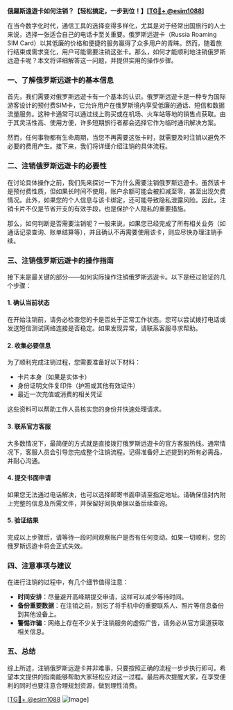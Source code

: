 **俄羅斯遠遊卡如何注销？【轻松搞定，一步到位！】[[TG💪+ @esim1088](https://t.me/s/esim1088)]**

在当今数字化时代，通信工具的选择变得多样化，尤其是对于经常出国旅行的人士来说，选择一张适合自己的电话卡至关重要。俄罗斯远遊卡（Russia Roaming SIM Card）以其低廉的价格和便捷的服务赢得了众多用户的青睐。然而，随着旅行结束或需求变化，用户可能需要注销这张卡。那么，如何才能顺利地注销俄罗斯远遊卡呢？本文将详细解答这一问题，并提供实用的操作步骤。

### 一、了解俄罗斯远遊卡的基本信息

首先，我们需要对俄罗斯远遊卡有一个基本的认识。俄罗斯远遊卡是一种专为国际游客设计的预付费SIM卡，它允许用户在俄罗斯境内享受低廉的通话、短信和数据流量服务。这种卡通常可以通过线上购买或在机场、火车站等地的销售点获取。由于其灵活性高、使用方便，许多短期旅行者都会选择它作为临时通讯解决方案。

然而，任何事物都有生命周期，当您不再需要这张卡时，就需要及时注销以避免不必要的费用产生。接下来，我们将详细介绍注销的具体流程。

### 二、注销俄罗斯远遊卡的必要性

在讨论具体操作之前，我们先来探讨一下为什么需要注销俄罗斯远遊卡。虽然该卡是预付费性质，但如果长时间不使用，账户余额可能会被扣减至零，甚至出现欠费情况。此外，如果您的个人信息与该卡绑定，还可能导致隐私泄露风险。因此，注销卡片不仅是节省开支的有效手段，也是保护个人隐私的重要措施。

那么，如何判断是否需要注销呢？一般来说，如果您已经完成了所有相关业务（如通话记录查询、账单结算等），并且确认不再需要使用该卡，则应尽快办理注销手续。

### 三、注销俄罗斯远遊卡的操作指南

接下来是最关键的部分——如何实际操作注销俄罗斯远遊卡。以下是经过验证的几个步骤：

#### 1. 确认当前状态
在开始注销前，请务必检查您的卡是否处于正常工作状态。您可以尝试拨打电话或发送短信测试网络连接是否稳定。如果发现异常，请联系客服寻求帮助。

#### 2. 收集必要信息
为了顺利完成注销过程，您需要准备好以下材料：
- 卡片本身（如果是实体卡）
- 身份证明文件复印件（护照或其他有效证件）
- 最近一次充值或消费的相关凭证

这些资料可以帮助工作人员核实您的身份并快速处理请求。

#### 3. 联系官方客服
大多数情况下，最简便的方式就是直接拨打俄罗斯远遊卡的官方客服热线。通常情况下，客服人员会引导您完成整个注销流程。记得准备好上述提到的所有必需品，并耐心沟通。

#### 4. 提交书面申请
如果您无法通过电话解决，也可以选择邮寄书面申请至指定地址。请确保信封内附上完整的信息及所需文件，并保留好回执单据以备后续查询。

#### 5. 验证结果
完成以上步骤后，请等待一段时间观察账户是否有任何变动。如果一切顺利，您的俄罗斯远遊卡将会正式失效。

### 四、注意事项与建议

在进行注销的过程中，有几个细节值得注意：
- **时间安排**：尽量避开高峰期提交申请，这样可以减少等待时间。
- **备份重要数据**：在注销之前，别忘了将手机中的重要联系人、照片等信息备份到其他设备上。
- **警惕诈骗**：网络上存在不少关于注销服务的虚假广告，请务必从官方渠道获取相关信息。

### 五、总结

综上所述，注销俄罗斯远遊卡并非难事，只要按照正确的流程一步步执行即可。希望本文提供的指南能够帮助大家轻松应对这一过程。最后再次提醒大家，在享受便利的同时也要注意合理规划资源，做到理性消费。

[[TG💪+ @esim1088](https://t.me/s/esim1088) ![Image](https://i.postimg.cc/4NQfJmqS/Snipaste-2025-05-13-00-14-12.png)]